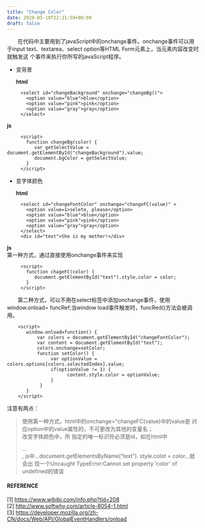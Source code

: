 ```yaml
---
title: "Change Color"
date: 2020-05-10T22:21:59+08:00
draft: false
---
```


&emsp;&emsp;在代码中主要用到了javaScript中的onchange事件。onchange事件可以用于input text、textarea、select option等HTML Form元素上，当元素内容改变时就触发这 个事件来执行你所写的javaScript程序。  
* 变背景

   **html**
```
     <select id="changeBackground" onchange="changeBg()">
       <option value="blue">blue</option>
       <option value="pink">pink</option>
       <option value="gray">gray</option>
     </select>
```
   **js**
```
     <script>
       function changeBg(color) {
          var getSelectValue = document.getElementById("changeBackground").value;
          document.bgColor = getSelectValue;
       }
     </script>
```
* 变字体颜色

    **html**
```
     <select id="changeFontColor" onchange="changeFC(value)" >
       <option value=1>selete, please</option>
       <option value="blue">blue</option>
       <option value="pink">pink</option>
       <option value="gray">gray</option>
     </select>
     <div id="text">She is my mother!</div>
```
  **js**  
    第一种方式，通过直接使用onchange事件来实现
```
     <script>
       function chageFC(color) {
          document.getElementById("text").style.color = color; 
       }
     </script>
```

&emsp;&emsp;第二种方式，可以不用在select标签中添加onchange事件，使用window.onload= funcRef;当window load事件触发时，funcRed()方法会被调用。
```
    <script>
       window.onload=function() {
           var colors = document.getElementById("changeFontColor");
           var content = document.getElementById("text");
           colors.onchange=setColor;
           function setColor() {
                var optionValue = colors.options[colors.selectedIndex].value;
                if(optionValue != 1) {
                      content.style.color = optionValue;
                }
            }
       } 
    </script>
```
注意有两点：  
> 使用第一种方式，html中的onchange="changeFC(value)中的value是 对应option中的value属性的，不可更改为其他的变量名；  
> 改变字体颜色中，所 指定的唯一标识符必须是id，如在html中<div class="text">…</div>, js中…document.getElementsByName(“text”). style.colot = color…就会出 现一个Uncaught TypeError:Cannot set property ‘color’ of undefined的错误

#### REFERENCE  

[1] https://www.wibibi.com/info.php?tid=208  
[2] http://www.softwhy.com/article-8054-1.html  
[3] https://developer.mozilla.org/zh-CN/docs/Web/API/GlobalEventHandlers/onload


